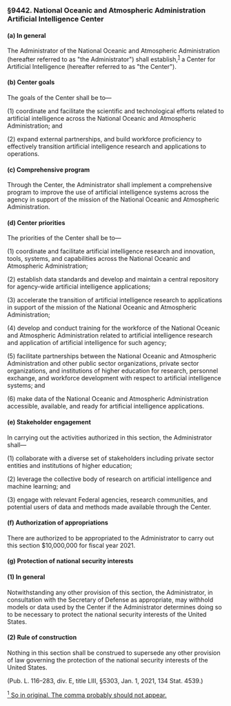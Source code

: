 ### §9442. National Oceanic and Atmospheric Administration Artificial Intelligence Center ###

#### (a) In general ####

The Administrator of the National Oceanic and Atmospheric Administration (hereafter referred to as "the Administrator") shall establish,<sup><a href="#9442_1_target" name="9442_1">1</a></sup> a Center for Artificial Intelligence (hereafter referred to as "the Center").

#### (b) Center goals ####

The goals of the Center shall be to—

(1) coordinate and facilitate the scientific and technological efforts related to artificial intelligence across the National Oceanic and Atmospheric Administration; and

(2) expand external partnerships, and build workforce proficiency to effectively transition artificial intelligence research and applications to operations.

#### (c) Comprehensive program ####

Through the Center, the Administrator shall implement a comprehensive program to improve the use of artificial intelligence systems across the agency in support of the mission of the National Oceanic and Atmospheric Administration.

#### (d) Center priorities ####

The priorities of the Center shall be to—

(1) coordinate and facilitate artificial intelligence research and innovation, tools, systems, and capabilities across the National Oceanic and Atmospheric Administration;

(2) establish data standards and develop and maintain a central repository for agency-wide artificial intelligence applications;

(3) accelerate the transition of artificial intelligence research to applications in support of the mission of the National Oceanic and Atmospheric Administration;

(4) develop and conduct training for the workforce of the National Oceanic and Atmospheric Administration related to artificial intelligence research and application of artificial intelligence for such agency;

(5) facilitate partnerships between the National Oceanic and Atmospheric Administration and other public sector organizations, private sector organizations, and institutions of higher education for research, personnel exchange, and workforce development with respect to artificial intelligence systems; and

(6) make data of the National Oceanic and Atmospheric Administration accessible, available, and ready for artificial intelligence applications.

#### (e) Stakeholder engagement ####

In carrying out the activities authorized in this section, the Administrator shall—

(1) collaborate with a diverse set of stakeholders including private sector entities and institutions of higher education;

(2) leverage the collective body of research on artificial intelligence and machine learning; and

(3) engage with relevant Federal agencies, research communities, and potential users of data and methods made available through the Center.

#### (f) Authorization of appropriations ####

There are authorized to be appropriated to the Administrator to carry out this section $10,000,000 for fiscal year 2021.

#### (g) Protection of national security interests ####

#### (1) In general ####

Notwithstanding any other provision of this section, the Administrator, in consultation with the Secretary of Defense as appropriate, may withhold models or data used by the Center if the Administrator determines doing so to be necessary to protect the national security interests of the United States.

#### (2) Rule of construction ####

Nothing in this section shall be construed to supersede any other provision of law governing the protection of the national security interests of the United States.

(Pub. L. 116–283, div. E, title LIII, §5303, Jan. 1, 2021, 134 Stat. 4539.)

[<sup>1</sup> So in original. The comma probably should not appear.](#9442_1)